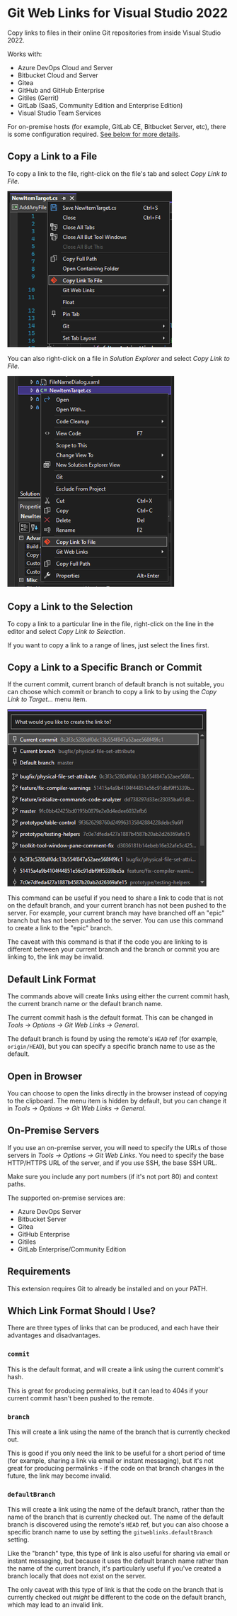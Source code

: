 ﻿# Git Web Links for Visual Studio 2022

Copy links to files in their online Git repositories from inside Visual Studio 2022.

Works with:

-   Azure DevOps Cloud and Server
-   Bitbucket Cloud and Server
-   Gitea
-   GitHub and GitHub Enterprise
-   Gitiles (Gerrit)
-   GitLab (SaaS, Community Edition and Enterprise Edition)
-   Visual Studio Team Services

For on-premise hosts (for example, GitLab CE, Bitbucket Server, etc), there is some configuration required. [See below for more details](#on-premise-servers).

## Copy a Link to a File

To copy a link to the file, right-click on the file's tab and select _Copy Link to File_.

![Copy Link to File](images/copy-file-tab.png)

You can also right-click on a file in _Solution Explorer_ and select _Copy Link to File_.

![Copy Link to File](images/copy-file-solution-explorer.png)

## Copy a Link to the Selection

To copy a link to a particular line in the file, right-click on the line in the editor and select _Copy Link to Selection_.

If you want to copy a link to a range of lines, just select the lines first.

## Copy a Link to a Specific Branch or Commit

If the current commit, current branch of default branch is not suitable, you can choose which commit or branch to copy a link to by using the _Copy Link to Target..._ menu item.

![Copy Link to Target](images/select-target.png)

This command can be useful if you need to share a link to code that is not on the default branch, and your current branch has not been pushed to the server. For example, your current branch may have branched off an "epic" branch but has not been pushed to the server. You can use this command to create a link to the "epic" branch.

The caveat with this command is that if the code you are linking to is different between your current branch and the branch or commit you are linking to, the link may be invalid.

## Default Link Format

The commands above will create links using either the current commit hash, the current branch name or the default branch name.

The current commit hash is the default format. This can be changed in _Tools -> Options -> Git Web Links -> General_.

The default branch is found by using the remote's `HEAD` ref (for example, `origin/HEAD`), but you can specify a specific branch name to use as the default.

## Open in Browser

You can choose to open the links directly in the browser instead of copying to the clipboard. The menu item is hidden by default, but you can change it in _Tools -> Options -> Git Web Links -> General_.

## On-Premise Servers

If you use an on-premise server, you will need to specify the URLs of those servers in _Tools -> Options -> Git Web Links_. You need to specify the base HTTP/HTTPS URL of the server, and if you use SSH, the base SSH URL.

Make sure you include any port numbers (if it's not port 80) and context paths.

The supported on-premise services are:

-   Azure DevOps Server
-   Bitbucket Server
-   Gitea
-   GitHub Enterprise
-   Gitiles
-   GitLab Enterprise/Community Edition

## Requirements

This extension requires Git to already be installed and on your PATH.

## Which Link Format Should I Use?

There are three types of links that can be produced, and each have their advantages and disadvantages.

### `commit`

This is the default format, and will create a link using the current commit's hash.

This is great for producing permalinks, but it can lead to 404s if your current commit hasn't been pushed to the remote.

### `branch`

This will create a link using the name of the branch that is currently checked out.

This is good if you only need the link to be useful for a short period of time (for example, sharing a link via email or instant messaging), but it's not great for producing permalinks - if the code on that branch changes in the future, the link may become invalid.

### `defaultBranch`

This will create a link using the name of the default branch, rather than the name of the branch that is currently checked out. The name of the default branch is discovered using the remote's `HEAD` ref, but you can also choose a specific branch name to use by setting the `gitweblinks.defaultBranch` setting.

Like the "branch" type, this type of link is also useful for sharing via email or instant messaging, but because it uses the default branch name rather than the name of the current branch, it's particularly useful if you've created a branch locally that does not exist on the server.

The only caveat with this type of link is that the code on the branch that is currently checked out _might_ be different to the code on the default branch, which may lead to an invalid link.
